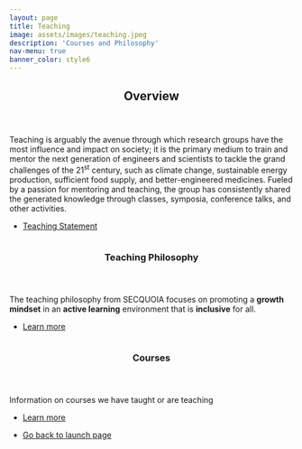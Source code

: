 ```yaml
---
layout: page
title: Teaching
image: assets/images/teaching.jpeg
description: 'Courses and Philosophy'
nav-menu: true
banner_color: style6
---
```


<!-- markdownlint-disable MD033 -->

<!-- One -->
<section id="overview">
 <div class="inner">
<header class="major">
   <h2>Overview</h2>
  </header>
  <p> Teaching is arguably the avenue through which research groups have the most influence and impact on society; it is the primary medium to train and mentor the next generation of engineers and scientists to tackle the grand challenges of the 21<sup>st</sup> century, such as climate change, sustainable energy production, sufficient food supply, and better-engineered medicines. Fueled by a passion for mentoring and teaching, the group has consistently shared the generated knowledge through classes, symposia, conference talks, and other activities.</p>
 <ul class="actions">
  <li><a href="files/teaching.html" class="button icon fa-file">Teaching Statement</a></li>
 </ul>
 </div>
</section>

<!-- Two -->
<section id="topics" class="spotlights">
 <section id="philosophy">
  <a href="teaching/philosophy.html" class="image">
   <img src="{% link assets/images/notebook.jpeg %}" alt="" data-position="bottom center" />
  </a>
  <div class="content">
   <div class="inner">
    <header class="major">
     <h3>Teaching Philosophy</h3>
    </header>
    <p> The teaching philosophy from SECQUOIA focuses on promoting a <b>growth mindset</b> in an <b>active learning</b> environment that is <b>inclusive</b> for all.</p>
    <ul class="actions">
     <li><a href="teaching/philosophy.html" class="button">Learn more</a></li>
    </ul>
   </div>
  </div>
 </section>
 <section id="courses">
      <a href="teaching/courses.html" class="image">
   <img src="{% link assets/images/books2.jpeg %}" alt="" data-position="center center" />
  </a>
  <div class="content">
   <div class="inner">
    <header class="major">
     <h3>Courses</h3>
    </header>
    <p>Information on courses we have taught or are teaching</p>
    <ul class="actions">
     <li><a href="teaching/courses.html" class="button">Learn more</a></li>
    </ul>
   </div>
  </div>
 </section>
</section>

<section>
 <div class="inner">
  <ul class="actions">
      <li><a href="/#launch" class="button icon fa-arrow-left">Go back to launch page</a></li>
  </ul>
 </div>
</section>
